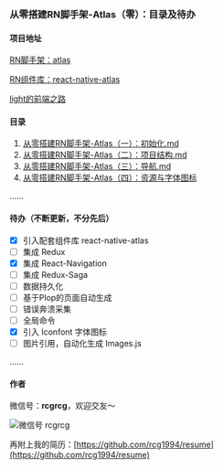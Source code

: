### 从零搭建RN脚手架-Atlas（零）：目录及待办

#### 项目地址

[RN脚手架：atlas](https://github.com/rcg1994/atlas)

[RN组件库：react-native-atlas](https://github.com/rcg1994/react-native-atlas)

[light的前端之路](https://github.com/rcg1994/light)

#### 目录

1. [从零搭建RN脚手架-Atlas（一）：初始化.md](https://github.com/rcg1994/light/blob/master/blog/article/%E4%BB%8E%E9%9B%B6%E6%90%AD%E5%BB%BARN%E8%84%9A%E6%89%8B%E6%9E%B6-Atlas%EF%BC%88%E4%B8%80%EF%BC%89%EF%BC%9A%E5%88%9D%E5%A7%8B%E5%8C%96.md)
2. [从零搭建RN脚手架-Atlas（二）：项目结构.md](https://github.com/rcg1994/light/blob/master/blog/article/%E4%BB%8E%E9%9B%B6%E6%90%AD%E5%BB%BARN%E8%84%9A%E6%89%8B%E6%9E%B6-Atlas%EF%BC%88%E4%BA%8C%EF%BC%89%EF%BC%9A%E9%A1%B9%E7%9B%AE%E7%BB%93%E6%9E%84.md)
3. [从零搭建RN脚手架-Atlas（三）：导航.md](https://github.com/rcg1994/light/blob/master/blog/article/%E4%BB%8E%E9%9B%B6%E6%90%AD%E5%BB%BARN%E8%84%9A%E6%89%8B%E6%9E%B6-Atlas%EF%BC%88%E4%B8%89%EF%BC%89%EF%BC%9A%E5%AF%BC%E8%88%AA.md)
4. [从零搭建RN脚手架-Atlas（四）：资源与字体图标](https://github.com/rcg1994/light/blob/master/blog/article/%E4%BB%8E%E9%9B%B6%E6%90%AD%E5%BB%BARN%E8%84%9A%E6%89%8B%E6%9E%B6-Atlas%EF%BC%88%E5%9B%9B%EF%BC%89%EF%BC%9A%E8%B5%84%E6%BA%90%E4%B8%8E%E5%AD%97%E4%BD%93%E5%9B%BE%E6%A0%87.md)

......

#### 待办（不断更新，不分先后）

- [x] 引入配套组件库 react-native-atlas
- [ ] 集成 Redux
- [x] 集成 React-Navigation
- [ ] 集成 Redux-Saga
- [ ] 数据持久化
- [ ] 基于Plop的页面自动生成
- [ ] 错误奔溃采集
- [ ] 全局命令
- [x] 引入 Iconfont 字体图标
- [ ] 图片引用，自动化生成 Images.js

......

#### 作者

微信号：**rcgrcg**，欢迎交友～

![微信号 rcgrcg](http://upload-images.jianshu.io/upload_images/2180775-5b1b27daf44d6b93.png?imageMogr2/auto-orient/strip%7CimageView2/2/w/300)

再附上我的简历：[https://github.com/rcg1994/resume](https://github.com/rcg1994/resume)
